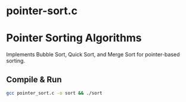 # pointer-sort.c
# Pointer Sorting Algorithms  
Implements Bubble Sort, Quick Sort, and Merge Sort for pointer-based sorting.  

## Compile & Run  
```sh
gcc pointer_sort.c -o sort && ./sort